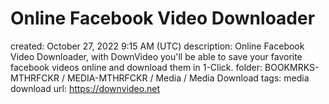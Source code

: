 # Online Facebook Video Downloader

created: October 27, 2022 9:15 AM (UTC)
description: Online Facebook Video Downloader, with DownVideo you'll be able to save your favorite facebook videos online and download them in 1-Click.
folder: BOOKMRKS-MTHRFCKR / MEDIA-MTHRFCKR / Media / Media Download
tags: media download
url: https://downvideo.net